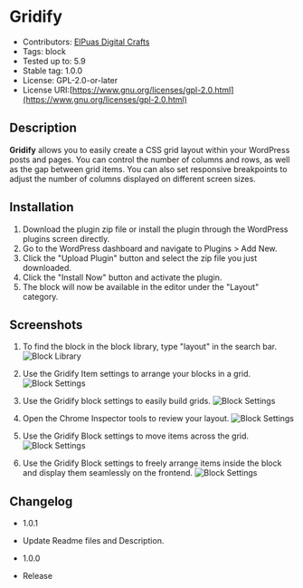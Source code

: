 # Gridify

- Contributors: [ElPuas Digital Crafts](https://elpuas.com)
- Tags: block
- Tested up to: 5.9
- Stable tag: 1.0.0
- License: GPL-2.0-or-later
- License URI:[https://www.gnu.org/licenses/gpl-2.0.html](https://www.gnu.org/licenses/gpl-2.0.html)

## Description

**Gridify** allows you to easily create a CSS grid layout within your WordPress posts and pages. You can control the number of columns and rows, as well as the gap between grid items. You can also set responsive breakpoints to adjust the number of columns displayed on different screen sizes.

## Installation

1. Download the plugin zip file or install the plugin through the WordPress plugins screen directly.
2. Go to the WordPress dashboard and navigate to Plugins > Add New.
3. Click the "Upload Plugin" button and select the zip file you just downloaded.
4. Click the "Install Now" button and activate the plugin.
5. The block will now be available in the editor under the "Layout" category.

## Screenshots

1. To find the block in the block library, type "layout" in the search bar.
![Block Library](https://user-images.githubusercontent.com/3707088/210089250-94ad23d8-4dcc-4722-94da-49b1eeef9c74.jpg)

2. Use the Gridify Item settings to arrange your blocks in a grid.
![Block Settings](https://user-images.githubusercontent.com/3707088/210089254-da531e9a-f9c2-4cd6-80a2-9c05a9862b02.jpg)

3. Use the Gridify block settings to easily build grids.
![Block Settings](https://user-images.githubusercontent.com/3707088/210089256-4ea04000-a6a0-4597-aca9-5552fd084716.jpg)

4. Open the Chrome Inspector tools to review your layout.
![Block Settings](https://user-images.githubusercontent.com/3707088/210089258-4d3a6dba-9ed3-4558-9aa8-7ae2df4fafc7.jpg)

5. Use the Gridify Block settings to move items across the grid.
![Block Settings](https://user-images.githubusercontent.com/3707088/210089259-5003fe2a-40c2-491d-a7d5-1631d445a8e5.jpg)

6. Use the Gridify Block settings to freely arrange items inside the block and display them seamlessly on the frontend.
![Block Settings](https://user-images.githubusercontent.com/3707088/210089262-cd78a8ff-5250-4e7e-a450-2985b4dc300b.jpg)

## Changelog

- 1.0.1

- Update Readme files and Description.

- 1.0.0

- Release
